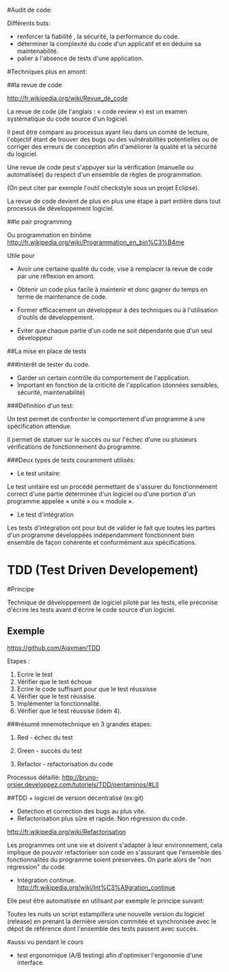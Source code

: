 #Audit de code:

Différents buts:  

* renforcer la fiabilité , la sécurité, la performance du code.
* déterminer la complexité du code d'un applicatif et en déduire sa maintenabilité.
* palier à l'absence de tests d'une application.


#Techniques plus en amont:

##la revue de code

http://fr.wikipedia.org/wiki/Revue_de_code
  
La revue de code (de l'anglais : « code review ») est un examen systématique du code source d'un logiciel.  

Il peut être comparé au processus ayant lieu dans un comité de lecture, l'objectif étant de trouver des bugs ou des vulnérabilités potentielles ou de corriger des erreurs de conception afin d'améliorer la qualité et la sécurité du logiciel.  

Une revue de code peut s'appuyer sur la vérification (manuelle ou automatisée) du respect d'un ensemble de règles de programmation.  

(On peut citer par exemple l'outil checkstyle sous un projet Eclipse). 

La revue de code devient de plus en plus une étape à part entière dans tout processus de développement logiciel.  

##le pair programming

Ou programmation en binôme
http://fr.wikipedia.org/wiki/Programmation_en_bin%C3%B4me

Utile pour  

* Avoir une certaine qualité du code, vise à remplacer la revue de code par une réflexion en amont.  

* Obtenir un code plus facile à maintenir et donc gagner du temps en terme de maintenance de code.  

* Former efficacement un développeur à des techniques ou à l'utilisation d'outils de développement.  

* Eviter que chaque partie d'un code ne soit dépendante que d'un seul développeur  

##La mise en place de tests

###Intérêt de tester du code.

* Garder un certain contrôle du comportement de l'application.
* Important en fonction de la criticité de l'application (données sensibles, sécurité, maintenabilité)


###Définition d'un test:

Un test permet de confronter le comportement d'un programme à une spécification attendue. 

Il permet de statuer sur le succès ou sur l'échec d'une ou plusieurs vérifications de fonctionnement du programme.


###Deux types de tests couramment utilisés:

* Le test unitaire:  

Le test unitaire est un procédé permettant de s'assurer du fonctionnement correct d'une partie déterminée d'un logiciel ou d'une portion d'un programme appelée « unité » ou « module ».  

* Le test d'intégration

Les tests d'intégration ont pour but de valider le fait que toutes les parties d'un programme développées indépendamment fonctionnent bien ensemble de façon cohérente et conformément aux spécifications.   

# TDD (Test Driven Developement)

#Principe  

Technique de développement de logiciel piloté par les tests, elle préconise d'écrire les tests avant d'écrire le code source d'un logiciel.

## Exemple

https://github.com/Ajaxman/TDD

Etapes :

1. Ecrire le test
2. Vérifier que le test échoue
3. Ecrire le code suffisant pour que le test réussisse
4. Vérifier que le test réussise.
5. Implémenter la fonctionnalité.
6. Vérifier que le test réussise (idem 4).

###résumé mnemotechnique en 3 grandes étapes:  

1) Red - échec du test  

2) Green - succès du test  

3) Refactor - refactorisation du code  


Processus détaillé: http://bruno-orsier.developpez.com/tutoriels/TDD/pentaminos/#LII

##TDD + logiciel de version décentralisé (ex:git)
* Detection et correction des bugs au plus vite. 
* Refactorisation plus sûre et rapide. Non régression du code.

http://fr.wikipedia.org/wiki/Refactorisation

Les programmes ont une vie et doivent s'adapter à leur environnement, cela implique de pouvoir refactoriser son code en s'assurant que l'ensemble des fonctionnalités du programme soient préservées. On parle alors de "non régression" du code.

* Intégration continue. http://fr.wikipedia.org/wiki/Int%C3%A9gration_continue

Elle peut être automatisée en utilisant par exemple le principe suivant:

Toutes les nuits un script estampillera une nouvelle version du logiciel (release) en prenant la dernière version commitée et synchronisée avec le dépot de référence dont l'ensemble des tests passent avec succès.

#aussi vu pendant le cours

* test ergonomique (A/B testing) afin d'optimiser l'ergonomie d'une interface.


